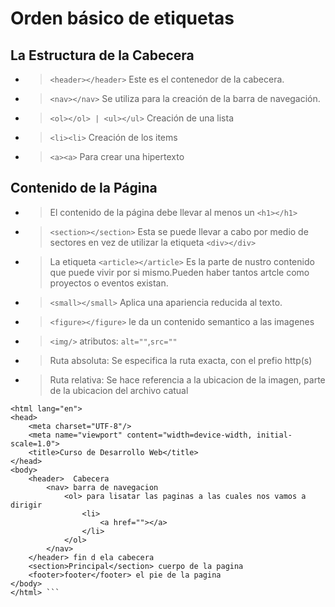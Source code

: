 # Orden básico de etiquetas
## La Estructura de la Cabecera
* >```<header></header>``` Este es el contenedor de la cabecera.
* >```<nav></nav>``` Se utiliza para la creación de la barra de navegación.
* > ```<ol></ol> | <ul></ul>``` Creación de una lista 
* >  ```<li><li>``` Creación de los items
* >  ```<a><a>``` Para crear una hipertexto
## Contenido de la Página
* > El contenido de la página debe llevar al menos un ```<h1></h1>```
* >```<section></section>``` Esta se puede llevar a cabo por medio de sectores en vez de utilizar la etiqueta ```<div></div>```
* > La etiqueta ```<article></article>``` Es la parte de nustro contenido que puede vivir por si mismo.Pueden haber tantos artcle como proyectos o eventos existan.
* > ```<small></small>``` Aplica una apariencia reducida al texto.
* > ```<figure></figure>``` le da un contenido semantico a las imagenes
* > ```<img/>``` atributos:  ```alt=""```,```src=""```
* > Ruta absoluta: Se especifica la ruta exacta, con el prefio http(s)
* > Ruta relativa: Se hace referencia a la ubicacion de la imagen, parte de la ubicacion del archivo catual

```!DOCTYPE html>
<html lang="en">
<head>
    <meta charset="UTF-8"/>
    <meta name="viewport" content="width=device-width, initial-scale=1.0">
    <title>Curso de Desarrollo Web</title>
</head>
<body>
    <header>  Cabecera
        <nav> barra de navegacion
            <ol> para lisatar las paginas a las cuales nos vamos a dirigir
                <li>
                    <a href=""></a>
                </li>
            </ol>
        </nav>
    </header> fin d ela cabecera
    <section>Principal</section> cuerpo de la pagina
    <footer>footer</footer> el pie de la pagina
</body>
</html> ```
